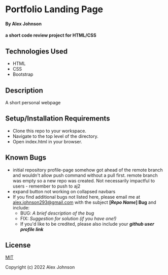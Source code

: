 # Portfolio Landing Page

#### By  Alex Johnson

#### a short code review project for HTML/CSS

## Technologies Used

* HTML
* CSS
* Bootstrap

## Description
A short personal webpage 

<!-- Check out the live [Vacation Site](https://kirstenopstad.github.io/vacation-site/)! -->

## Setup/Installation Requirements

* Clone this repo to your workspace.
* Navigate to the top level of the directory.
* Open index.html in your browser.

## Known Bugs

* initial repository profile-page somehow got ahead of the remote branch and wouldn't allow push command without a pull first. remote branch was empty so a new repo was created. Not necessarily impactful to users - remember to push to aj2 
* expand button not working on collapsed navbars
* If you find additional bugs not listed here, please email me at alex.johnson293@gmail.com with the subject **[_Repo Name_] Bug** and include:
  * BUG: _A brief description of the bug_
  * FIX: _Suggestion for solution (if you have one!)_
  * If you'd like to be credited, please also include your **_github user profile link_**

## License

[MIT](https://choosealicense.com/licenses/mit/)

Copyright (c) 2022 Alex Johnson

